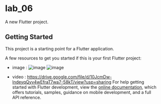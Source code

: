 # lab_06

A new Flutter project.

## Getting Started

This project is a starting point for a Flutter application.

A few resources to get you started if this is your first Flutter project:

- image :
![image](https://github.com/user-attachments/assets/d345129e-9258-4a19-b4ff-0423611ed37f)
![image](https://github.com/user-attachments/assets/a90d6fc7-09e6-4a8b-8c96-bf75ff6a8972)

- video :
  https://drive.google.com/file/d/10JcmDw-lndeyqQyv4wEfraT7wa7-58kT/view?usp=sharing
For help getting started with Flutter development, view the
[online documentation](https://docs.flutter.dev/), which offers tutorials,
samples, guidance on mobile development, and a full API reference.

